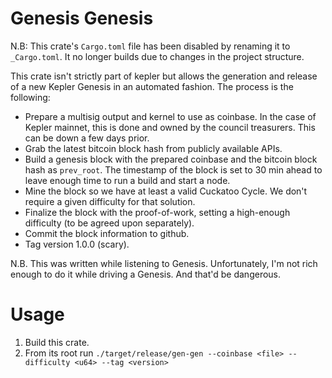 # Genesis Genesis

N.B: This crate's `Cargo.toml` file has been disabled by renaming it to `_Cargo.toml`. It no longer builds due to changes in the project structure.

This crate isn't strictly part of kepler but allows the generation and release of a new Kepler Genesis in an automated fashion. The process is the following:

* Prepare a multisig output and kernel to use as coinbase. In the case of Kepler mainnet, this is done and owned by the council treasurers. This can be down a few days prior.
* Grab the latest bitcoin block hash from publicly available APIs.
* Build a genesis block with the prepared coinbase and the bitcoin block hash as `prev_root`. The timestamp of the block is set to 30 min ahead to leave enough time to run a build and start a node.
* Mine the block so we have at least a valid Cuckatoo Cycle. We don't require a given difficulty for that solution.
* Finalize the block with the proof-of-work, setting a high-enough difficulty (to be agreed upon separately).
* Commit the block information to github.
* Tag version 1.0.0 (scary).

N.B. This was written while listening to Genesis. Unfortunately, I'm not rich enough to do it while driving a Genesis. And that'd be dangerous.

# Usage

1. Build this crate.
2. From its root run `./target/release/gen-gen --coinbase <file> --difficulty <u64> --tag <version>`
